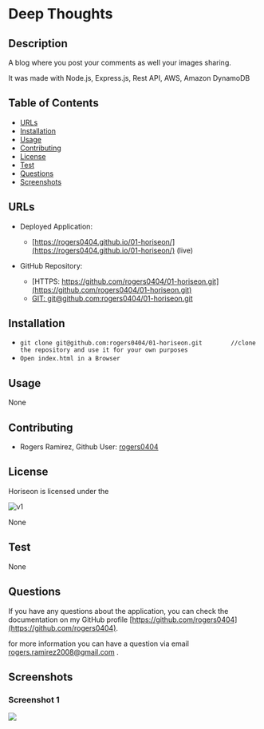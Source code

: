 # Deep Thoughts

## Description 

A blog where you post your comments as well your images sharing.

It was made with Node.js, Express.js, Rest API, AWS, Amazon DynamoDB


## Table of Contents

* [URLs](#urls)
* [Installation](#installation)
* [Usage](#usage)
* [Contributing](#Contributing)
* [License](#license)
* [Test](#Test)
* [Questions](#questions)
* [Screenshots](#screenshots)


## URLs

* Deployed Application: 
    - [https://rogers0404.github.io/01-horiseon/](https://rogers0404.github.io/01-horiseon/) (live)

* GitHub Repository:
    - [HTTPS: https://github.com/rogers0404/01-horiseon.git](https://github.com/rogers0404/01-horiseon.git)
    - [GIT: git@github.com:rogers0404/01-horiseon.git](git@github.com:rogers0404/01-horiseon.git)

## Installation

- `git clone git@github.com:rogers0404/01-horiseon.git        //clone the repository and use it for your own purposes`
- `Open index.html in a Browser`

## Usage 

None

## Contributing

* Rogers Ramirez, Github User: [rogers0404](http://github.com/rogers0404)


## License

Horiseon is licensed under the

![v1](https://img.shields.io/static/v1?label=License&message=None&color=inactive&&style=plastic)

None

## Test

None

## Questions

If you have any questions about the application, you can check the documentation on my GitHub profile [https://github.com/rogers0404](https://github.com/rogers0404).

for more information you can have a question via email [rogers.ramirez2008@gmail.com](rogers.ramirez2008@gmail.com)  .


## Screenshots

### Screenshot 1

![](./assets/images/01-html-css-git-homework-demo.png)
